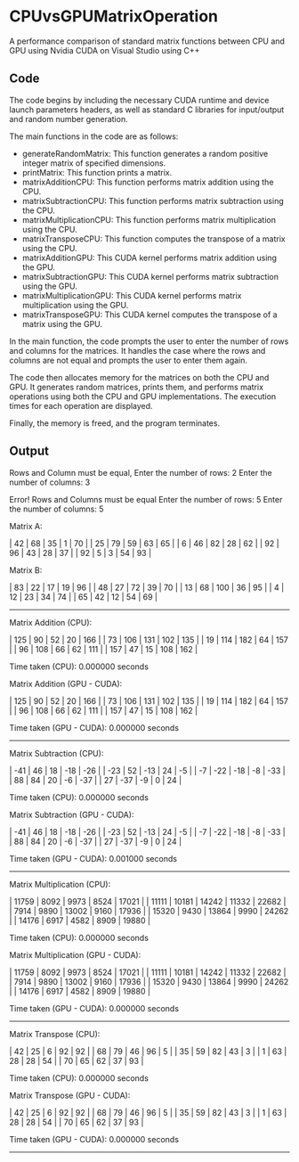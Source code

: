 # CPUvsGPUMatrixOperation

A performance comparison of standard matrix functions between CPU and GPU using Nvidia CUDA on Visual Studio using C++

## Code

The code begins by including the necessary CUDA runtime and device launch parameters headers, as well as standard C libraries for input/output and random number generation.

The main functions in the code are as follows:

* generateRandomMatrix: This function generates a random positive integer matrix of specified dimensions.
* printMatrix: This function prints a matrix.
* matrixAdditionCPU: This function performs matrix addition using the CPU.
* matrixSubtractionCPU: This function performs matrix subtraction using the CPU.
* matrixMultiplicationCPU: This function performs matrix multiplication using the CPU.
* matrixTransposeCPU: This function computes the transpose of a matrix using the CPU.
* matrixAdditionGPU: This CUDA kernel performs matrix addition using the GPU.
* matrixSubtractionGPU: This CUDA kernel performs matrix subtraction using the GPU.
* matrixMultiplicationGPU: This CUDA kernel performs matrix multiplication using the GPU.
* matrixTransposeGPU: This CUDA kernel computes the transpose of a matrix using the GPU.

In the main function, the code prompts the user to enter the number of rows and columns for the matrices. It handles the case where the rows and columns are not equal and prompts the user to enter them again.

The code then allocates memory for the matrices on both the CPU and GPU. It generates random matrices, prints them, and performs matrix operations using both the CPU and GPU implementations. The execution times for each operation are displayed.

Finally, the memory is freed, and the program terminates.

## Output

Rows and Column must be equal, Enter the number of rows: 2
Enter the number of columns: 3

Error! Rows and Columns must be equal
Enter the number of rows: 5
Enter the number of columns: 5

Matrix A:


| 42 | 68 | 35 |  1 | 70 |
| 25 | 79 | 59 | 63 | 65 |
|  6 | 46 | 82 | 28 | 62 |
| 92 | 96 | 43 | 28 | 37 |
| 92 |  5 |  3 | 54 | 93 |


Matrix B:


| 83 | 22 |  17 | 19 | 96 |
| 48 | 27 |  72 | 39 | 70 |
| 13 | 68 | 100 | 36 | 95 |
|  4 | 12 |  23 | 34 | 74 |
| 65 | 42 |  12 | 54 | 69 |

------------------------------------------------------------------------

Matrix Addition (CPU):


| 125 |  90 |  52 |  20 | 166 |
|  73 | 106 | 131 | 102 | 135 |
|  19 | 114 | 182 |  64 | 157 |
|  96 | 108 |  66 |  62 | 111 |
| 157 |  47 |  15 | 108 | 162 |

Time taken (CPU): 0.000000 seconds

Matrix Addition (GPU - CUDA):


| 125 |  90 |  52 |  20 | 166 |
|  73 | 106 | 131 | 102 | 135 |
|  19 | 114 | 182 |  64 | 157 |
|  96 | 108 |  66 |  62 | 111 |
| 157 |  47 |  15 | 108 | 162 |

Time taken (GPU - CUDA): 0.000000 seconds

------------------------------------------------------------------------

Matrix Subtraction (CPU):


| -41 |  46 |  18 | -18 | -26 |
| -23 |  52 | -13 |  24 |  -5 |
|  -7 | -22 | -18 |  -8 | -33 |
|  88 |  84 |  20 |  -6 | -37 |
|  27 | -37 |  -9 |   0 |  24 |

Time taken (CPU): 0.000000 seconds

Matrix Subtraction (GPU - CUDA):


| -41 |  46 |  18 | -18 | -26 |
| -23 |  52 | -13 |  24 |  -5 |
|  -7 | -22 | -18 |  -8 | -33 |
|  88 |  84 |  20 |  -6 | -37 |
|  27 | -37 |  -9 |   0 |  24 |

Time taken (GPU - CUDA): 0.001000 seconds

------------------------------------------------------------------------

Matrix Multiplication (CPU):


| 11759 |  8092 |  9973 |  8524 | 17021 |
| 11111 | 10181 | 14242 | 11332 | 22682 |
|  7914 |  9890 | 13002 |  9160 | 17936 |
| 15320 |  9430 | 13864 |  9990 | 24262 |
| 14176 |  6917 |  4582 |  8909 | 19880 |

Time taken (CPU): 0.000000 seconds

Matrix Multiplication (GPU - CUDA):


| 11759 |  8092 |  9973 |  8524 | 17021 |
| 11111 | 10181 | 14242 | 11332 | 22682 |
|  7914 |  9890 | 13002 |  9160 | 17936 |
| 15320 |  9430 | 13864 |  9990 | 24262 |
| 14176 |  6917 |  4582 |  8909 | 19880 |

Time taken (GPU - CUDA): 0.000000 seconds

------------------------------------------------------------------------

Matrix Transpose (CPU):


| 42 | 25 |  6 | 92 | 92 |
| 68 | 79 | 46 | 96 |  5 |
| 35 | 59 | 82 | 43 |  3 |
|  1 | 63 | 28 | 28 | 54 |
| 70 | 65 | 62 | 37 | 93 |


Time taken (CPU): 0.000000 seconds

Matrix Transpose (GPU - CUDA):


| 42 | 25 |  6 | 92 | 92 |
| 68 | 79 | 46 | 96 |  5 |
| 35 | 59 | 82 | 43 |  3 |
|  1 | 63 | 28 | 28 | 54 |
| 70 | 65 | 62 | 37 | 93 |

Time taken (GPU - CUDA): 0.000000 seconds

------------------------------------------------------------------------
